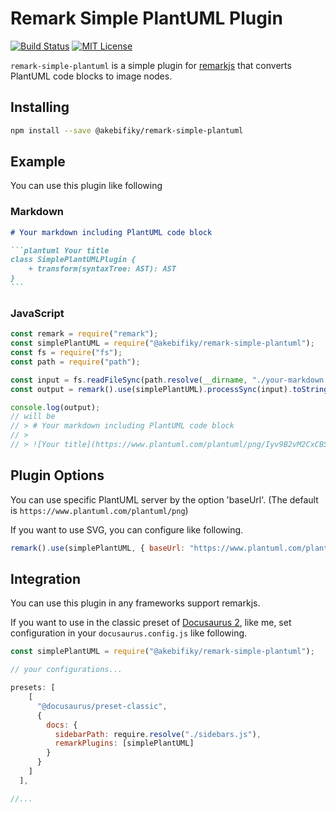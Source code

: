 # Remark Simple PlantUML Plugin

[![Build Status](https://travis-ci.org/akebifiky/remark-simple-plantuml.svg?branch=master)](https://travis-ci.org/akebifiky/remark-simple-plantuml) [![MIT License](http://img.shields.io/badge/license-MIT-blue.svg?style=flat)](LICENSE)

`remark-simple-plantuml` is a simple plugin for [remarkjs](https://github.com/remarkjs/remark) that converts PlantUML code blocks to image nodes.

## Installing

```bash
npm install --save @akebifiky/remark-simple-plantuml
```

## Example

You can use this plugin like following

### Markdown

````markdown
# Your markdown including PlantUML code block

```plantuml Your title
class SimplePlantUMLPlugin {
    + transform(syntaxTree: AST): AST
}
```
````

### JavaScript

```javascript
const remark = require("remark");
const simplePlantUML = require("@akebifiky/remark-simple-plantuml");
const fs = require("fs");
const path = require("path");

const input = fs.readFileSync(path.resolve(__dirname, "./your-markdown.md")).toString();
const output = remark().use(simplePlantUML).processSync(input).toString();

console.log(output);
// will be 
// > # Your markdown including PlantUML code block
// >
// > ![Your title](https://www.plantuml.com/plantuml/png/Iyv9B2vM2CxCBSX93SX9p2i9zVK9o2bDpynJgEPI009jXPAYnBpYjFoYN8tYohoIn8gGejHKAmN7u11DCCbL2m00)
```

## Plugin Options

You can use specific PlantUML server by the option 'baseUrl'.
(The default is `https://www.plantuml.com/plantuml/png`)

If you want to use SVG, you can configure like following.

```javascript
remark().use(simplePlantUML, { baseUrl: "https://www.plantuml.com/plantuml/svg" }).processSync(input);
```

## Integration

You can use this plugin in any frameworks support remarkjs.

If you want to use in the classic preset of [Docusaurus 2](https://v2.docusaurus.io/), like me, set configuration in your `docusaurus.config.js` like following.

```javascript
const simplePlantUML = require("@akebifiky/remark-simple-plantuml");

// your configurations...

presets: [
    [
      "@docusaurus/preset-classic",
      {
        docs: {
          sidebarPath: require.resolve("./sidebars.js"),
          remarkPlugins: [simplePlantUML]
        }
      }
    ]
  ],

//...
```
